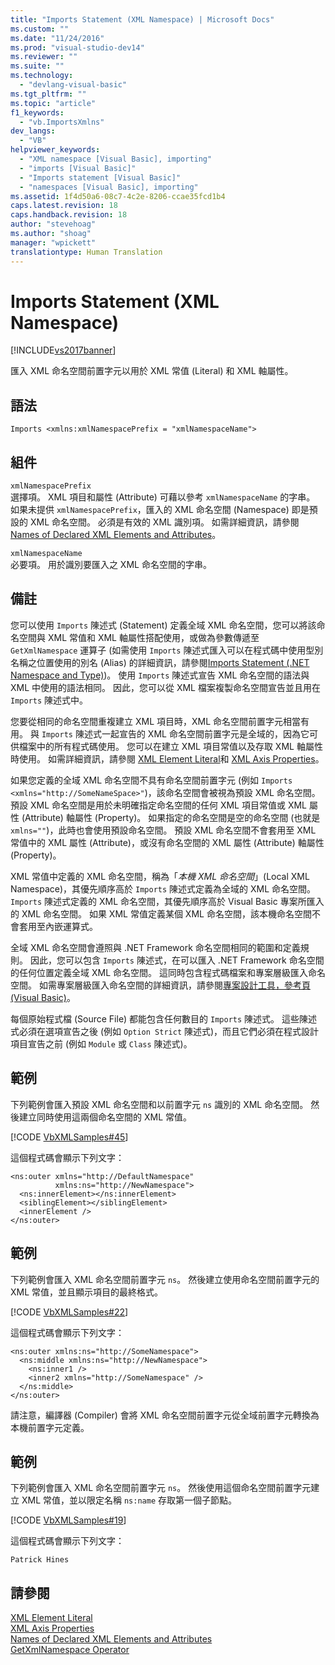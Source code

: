 ```yaml
---
title: "Imports Statement (XML Namespace) | Microsoft Docs"
ms.custom: ""
ms.date: "11/24/2016"
ms.prod: "visual-studio-dev14"
ms.reviewer: ""
ms.suite: ""
ms.technology: 
  - "devlang-visual-basic"
ms.tgt_pltfrm: ""
ms.topic: "article"
f1_keywords: 
  - "vb.ImportsXmlns"
dev_langs: 
  - "VB"
helpviewer_keywords: 
  - "XML namespace [Visual Basic], importing"
  - "imports [Visual Basic]"
  - "Imports statement [Visual Basic]"
  - "namespaces [Visual Basic], importing"
ms.assetid: 1f4d50a6-08c7-4c2e-8206-ccae35fcd1b4
caps.latest.revision: 18
caps.handback.revision: 18
author: "stevehoag"
ms.author: "shoag"
manager: "wpickett"
translationtype: Human Translation
---
```

# Imports Statement (XML Namespace)
[!INCLUDE[vs2017banner](../../../csharp/includes/vs2017banner.md)]

匯入 XML 命名空間前置字元以用於 XML 常值 \(Literal\) 和 XML 軸屬性。  
  
## 語法  
  
```  
Imports <xmlns:xmlNamespacePrefix = "xmlNamespaceName">  
```  
  
## 組件  
 `xmlNamespacePrefix`  
 選擇項。  XML 項目和屬性 \(Attribute\) 可藉以參考 `xmlNamespaceName` 的字串。  如果未提供 `xmlNamespacePrefix`，匯入的 XML 命名空間 \(Namespace\) 即是預設的 XML 命名空間。  必須是有效的 XML 識別項。  如需詳細資訊，請參閱 [Names of Declared XML Elements and Attributes](../../../visual-basic/programming-guide/language-features/xml/names-of-declared-xml-elements-and-attributes.md)。  
  
 `xmlNamespaceName`  
 必要項。  用於識別要匯入之 XML 命名空間的字串。  
  
## 備註  
 您可以使用 `Imports` 陳述式 \(Statement\) 定義全域 XML 命名空間，您可以將該命名空間與 XML 常值和 XML 軸屬性搭配使用，或做為參數傳遞至 `GetXmlNamespace` 運算子   \(如需使用 `Imports` 陳述式匯入可以在程式碼中使用型別名稱之位置使用的別名 \(Alias\) 的詳細資訊，請參閱[Imports Statement \(.NET Namespace and Type\)](../../../visual-basic/language-reference/statements/imports-statement-net-namespace-and-type.md)\)。 使用 `Imports` 陳述式宣告 XML 命名空間的語法與 XML 中使用的語法相同。  因此，您可以從 XML 檔案複製命名空間宣告並且用在 `Imports` 陳述式中。  
  
 您要從相同的命名空間重複建立 XML 項目時，XML 命名空間前置字元相當有用。  與 `Imports` 陳述式一起宣告的 XML 命名空間前置字元是全域的，因為它可供檔案中的所有程式碼使用。  您可以在建立 XML 項目常值以及存取 XML 軸屬性時使用。  如需詳細資訊，請參閱 [XML Element Literal](../../../visual-basic/language-reference/xml-literals/xml-element-literal.md)和 [XML Axis Properties](../../../visual-basic/language-reference/xml-axis/xml-axis-properties.md)。  
  
 如果您定義的全域 XML 命名空間不具有命名空間前置字元 \(例如 `Imports <xmlns="http://SomeNameSpace>"`\)，該命名空間會被視為預設 XML 命名空間。  預設 XML 命名空間是用於未明確指定命名空間的任何 XML 項目常值或 XML 屬性 \(Attribute\) 軸屬性 \(Property\)。  如果指定的命名空間是空的命名空間 \(也就是 `xmlns=""`\)，此時也會使用預設命名空間。  預設 XML 命名空間不會套用至 XML 常值中的 XML 屬性 \(Attribute\)，或沒有命名空間的 XML 屬性 \(Attribute\) 軸屬性 \(Property\)。  
  
 XML 常值中定義的 XML 命名空間，稱為「*本機 XML 命名空間*」\(Local XML Namespace\)，其優先順序高於 `Imports` 陳述式定義為全域的 XML 命名空間。  `Imports` 陳述式定義的 XML 命名空間，其優先順序高於 Visual Basic 專案所匯入的 XML 命名空間。  如果 XML 常值定義某個 XML 命名空間，該本機命名空間不會套用至內嵌運算式。  
  
 全域 XML 命名空間會遵照與 .NET Framework 命名空間相同的範圍和定義規則。  因此，您可以包含 `Imports` 陳述式，在可以匯入 .NET Framework 命名空間的任何位置定義全域 XML 命名空間。  這同時包含程式碼檔案和專案層級匯入命名空間。  如需專案層級匯入命名空間的詳細資訊，請參閱[專案設計工具，參考頁 \(Visual Basic\)](/visual-studio/ide/reference/references-page-project-designer-visual-basic)。  
  
 每個原始程式檔 \(Source File\) 都能包含任何數目的 `Imports` 陳述式。  這些陳述式必須在選項宣告之後 \(例如 `Option Strict` 陳述式\)，而且它們必須在程式設計項目宣告之前 \(例如 `Module` 或 `Class` 陳述式\)。  
  
## 範例  
 下列範例會匯入預設 XML 命名空間和以前置字元 `ns` 識別的 XML 命名空間。  然後建立同時使用這兩個命名空間的 XML 常值。  
  
 [!CODE [VbXMLSamples#45](../CodeSnippet/VS_Snippets_VBCSharp/VbXMLSamples#45)]  
  
 這個程式碼會顯示下列文字：  
  
```  
<ns:outer xmlns="http://DefaultNamespace"   
          xmlns:ns="http://NewNamespace">  
  <ns:innerElement></ns:innerElement>  
  <siblingElement></siblingElement>  
  <innerElement />  
</ns:outer>  
```  
  
## 範例  
 下列範例會匯入 XML 命名空間前置字元 `ns`。  然後建立使用命名空間前置字元的 XML 常值，並且顯示項目的最終格式。  
  
 [!CODE [VbXMLSamples#22](../CodeSnippet/VS_Snippets_VBCSharp/VbXMLSamples#22)]  
  
 這個程式碼會顯示下列文字：  
  
```  
<ns:outer xmlns:ns="http://SomeNamespace">  
  <ns:middle xmlns:ns="http://NewNamespace">  
    <ns:inner1 />  
    <inner2 xmlns="http://SomeNamespace" />  
  </ns:middle>  
</ns:outer>  
```  
  
 請注意，編譯器 \(Compiler\) 會將 XML 命名空間前置字元從全域前置字元轉換為本機前置字元定義。  
  
## 範例  
 下列範例會匯入 XML 命名空間前置字元 `ns`。  然後使用這個命名空間前置字元建立 XML 常值，並以限定名稱 `ns:name` 存取第一個子節點。  
  
 [!CODE [VbXMLSamples#19](../CodeSnippet/VS_Snippets_VBCSharp/VbXMLSamples#19)]  
  
 這個程式碼會顯示下列文字：  
  
 `Patrick Hines`  
  
## 請參閱  
 [XML Element Literal](../../../visual-basic/language-reference/xml-literals/xml-element-literal.md)   
 [XML Axis Properties](../../../visual-basic/language-reference/xml-axis/xml-axis-properties.md)   
 [Names of Declared XML Elements and Attributes](../../../visual-basic/programming-guide/language-features/xml/names-of-declared-xml-elements-and-attributes.md)   
 [GetXmlNamespace Operator](../../../visual-basic/language-reference/operators/getxmlnamespace-operator.md)